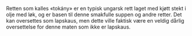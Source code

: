 Retten som kalles «tokány» er en typisk ungarsk rett laget med kjøtt stekt i olje med løk, og er basen til denne smakfulle suppen og andre retter. Det kan oversettes som lapskaus, men dette ville faktisk være en veldig dårlig oversettelse for denne maten som ikke er lapskaus.